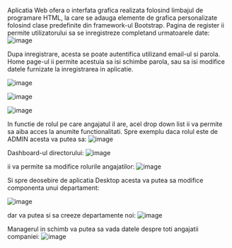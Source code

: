Aplicatia Web ofera o interfata grafica realizata folosind limbajul de programare HTML, la care se adauga elemente de grafica personalizate 
folosind clase predefinite din framework-ul Bootstrap.
Pagina de register ii permite utilizatorului sa se inregistreze completand urmatoarele date:
![image](https://github.com/constantinescu-ciprian-30127/EmployeeManagementWebAPP/assets/92230508/c53716e8-3d98-4f3f-bc84-61d26da1e583)


Dupa inregistrare, acesta se poate autentifica utilizand email-ul si parola. Home page-ul ii permite acestuia sa isi schimbe parola, sau sa isi modifice datele furnizate la inregistrarea in aplicatie. 
 

 ![image](https://github.com/constantinescu-ciprian-30127/EmployeeManagementWebAPP/assets/92230508/94dd9794-9d29-4d02-ba64-66edd4b295aa)


 ![image](https://github.com/constantinescu-ciprian-30127/EmployeeManagementWebAPP/assets/92230508/2daede89-7171-4cf0-972c-03dcc7290320)


![image](https://github.com/constantinescu-ciprian-30127/EmployeeManagementWebAPP/assets/92230508/110457c3-0984-4ba8-8f54-be3d5ccdfab0)

In functie de rolul pe care angajatul il are, acel drop down list ii va permite sa aiba acces la anumite functionalitati. Spre exemplu daca rolul este de ADMIN acesta va putea sa:
 ![image](https://github.com/constantinescu-ciprian-30127/EmployeeManagementWebAPP/assets/92230508/33183d6a-2f45-4fc2-87f0-7256e82f84b2)

Dashboard-ul directorului: 
 ![image](https://github.com/constantinescu-ciprian-30127/EmployeeManagementWebAPP/assets/92230508/35e5cd54-de1f-4e26-986c-25f4b3ceebc8)


ii va permite sa modifice rolurile angajatilor:
![image](https://github.com/constantinescu-ciprian-30127/EmployeeManagementWebAPP/assets/92230508/2e96845a-29be-4332-bff5-c9e4144a0ddb)


Si spre deosebire de aplicatia Desktop acesta va putea sa modifice componenta unui departament:

 
![image](https://github.com/constantinescu-ciprian-30127/EmployeeManagementWebAPP/assets/92230508/74357166-dfa6-4baf-b288-ce21864ebf1e)

dar va putea si sa creeze departamente noi:
 ![image](https://github.com/constantinescu-ciprian-30127/EmployeeManagementWebAPP/assets/92230508/05a9d5e9-686b-4509-8376-a8e2b4c2b369)


Managerul in schimb va putea sa vada datele despre toti angajatii companiei:
 ![image](https://github.com/constantinescu-ciprian-30127/EmployeeManagementWebAPP/assets/92230508/c43502e9-4388-4bf3-819e-228f46658fb6)

